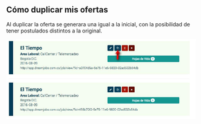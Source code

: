 ## Cómo duplicar mis ofertas

Al duplicar la oferta se generara una igual a la inicial, con la posibilidad de tener postulados distintos a la original.

![Prueba](/images/duplicar-oferta.JPG)
